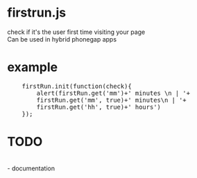 firstrun.js
===========

check if it's the user first time visiting your page<br>
Can be used in hybrid phonegap apps<br>
<h1>example</h1>
<pre>
	firstRun.init(function(check){
	    alert(firstRun.get('mm')+' minutes \n | '+
	    firstRun.get('mm', true)+' minutes\n | '+
	    firstRun.get('hh', true)+' hours')
	});
</pre>
<h1>TODO</h1><br>
- documentation